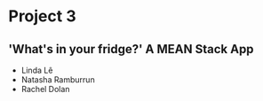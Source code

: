 # Project 3
## 'What's in your fridge?' A MEAN Stack App


 - Linda Lê
 - Natasha Ramburrun
 - Rachel Dolan
